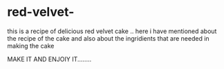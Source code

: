 # red-velvet-
this is a recipe of delicious red velvet cake .. here i have mentioned about the recipe of the cake and also 
about the ingridients that are needed in making the cake


MAKE IT AND ENJOIY IT........